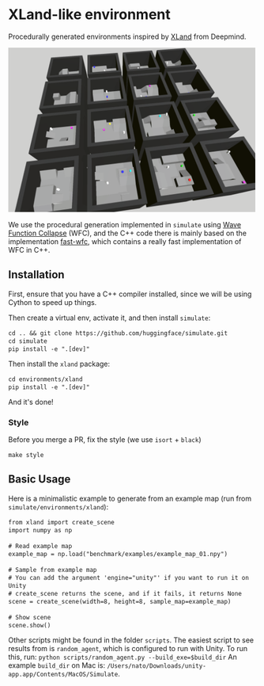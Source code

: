 # XLand-like environment

Procedurally generated environments inspired by [XLand](https://arxiv.org/abs/2107.12808) from Deepmind.

<img src="benchmark/media/multiple_maps.png" width="500">

We use the procedural generation implemented in `simulate` using [Wave Function Collapse](https://github.com/mxgmn/WaveFunctionCollapse) (WFC), and the C++ code there is mainly based on the implementation [fast-wfc](https://github.com/math-fehr/fast-wfc), which contains a really fast implementation of WFC in C++.

## Installation

First, ensure that you have a C++ compiler installed, since we will be using Cython to speed up things.

Then create a virtual env, activate it, and then install `simulate`:

```
cd .. && git clone https://github.com/huggingface/simulate.git
cd simulate
pip install -e ".[dev]"
```

Then install the `xland` package:

```
cd environments/xland
pip install -e ".[dev]"
```

And it's done!

### Style

Before you merge a PR, fix the style (we use `isort` + `black`)
```
make style
```

## Basic Usage

Here is a minimalistic example to generate from an example map (run from `simulate/environments/xland`):

```
from xland import create_scene
import numpy as np

# Read example map
example_map = np.load("benchmark/examples/example_map_01.npy")

# Sample from example map
# You can add the argument 'engine="unity"' if you want to run it on Unity
# create_scene returns the scene, and if it fails, it returns None
scene = create_scene(width=8, height=8, sample_map=example_map)

# Show scene
scene.show()
```

Other scripts might be found in the folder `scripts`. 
The easiest script to see results from is `random_agent`, which is configured to run with Unity. 
To run this, run:
`python scripts/random_agent.py --build_exe=$build_dir`
An example `build_dir` on Mac is: `/Users/nato/Downloads/unity-app.app/Contents/MacOS/Simulate`.